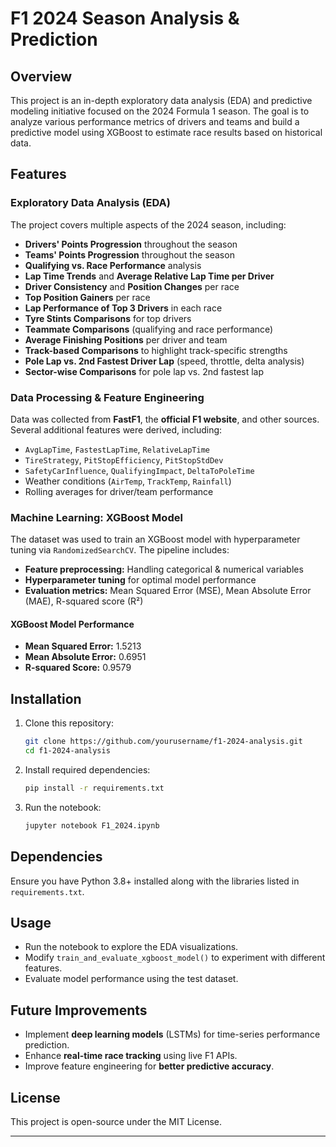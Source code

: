# F1 2024 Season Analysis & Prediction

## Overview
This project is an in-depth exploratory data analysis (EDA) and predictive modeling initiative focused on the 2024 Formula 1 season. The goal is to analyze various performance metrics of drivers and teams and build a predictive model using XGBoost to estimate race results based on historical data.

## Features
### Exploratory Data Analysis (EDA)
The project covers multiple aspects of the 2024 season, including:
- **Drivers' Points Progression** throughout the season
- **Teams' Points Progression** throughout the season
- **Qualifying vs. Race Performance** analysis
- **Lap Time Trends** and **Average Relative Lap Time per Driver**
- **Driver Consistency** and **Position Changes** per race
- **Top Position Gainers** per race
- **Lap Performance of Top 3 Drivers** in each race
- **Tyre Stints Comparisons** for top drivers
- **Teammate Comparisons** (qualifying and race performance)
- **Average Finishing Positions** per driver and team
- **Track-based Comparisons** to highlight track-specific strengths
- **Pole Lap vs. 2nd Fastest Driver Lap** (speed, throttle, delta analysis)
- **Sector-wise Comparisons** for pole lap vs. 2nd fastest lap

### Data Processing & Feature Engineering
Data was collected from **FastF1**, the **official F1 website**, and other sources. Several additional features were derived, including:
- `AvgLapTime`, `FastestLapTime`, `RelativeLapTime`
- `TireStrategy`, `PitStopEfficiency`, `PitStopStdDev`
- `SafetyCarInfluence`, `QualifyingImpact`, `DeltaToPoleTime`
- Weather conditions (`AirTemp`, `TrackTemp`, `Rainfall`)
- Rolling averages for driver/team performance

### Machine Learning: XGBoost Model
The dataset was used to train an XGBoost model with hyperparameter tuning via `RandomizedSearchCV`. The pipeline includes:
- **Feature preprocessing:** Handling categorical & numerical variables
- **Hyperparameter tuning** for optimal model performance
- **Evaluation metrics:** Mean Squared Error (MSE), Mean Absolute Error (MAE), R-squared score (R²)

#### XGBoost Model Performance
- **Mean Squared Error:** 1.5213
- **Mean Absolute Error:** 0.6951
- **R-squared Score:** 0.9579

## Installation
1. Clone this repository:
   ```sh
   git clone https://github.com/yourusername/f1-2024-analysis.git
   cd f1-2024-analysis
   ```
2. Install required dependencies:
   ```sh
   pip install -r requirements.txt
   ```
3. Run the notebook:
   ```sh
   jupyter notebook F1_2024.ipynb
   ```

## Dependencies
Ensure you have Python 3.8+ installed along with the libraries listed in `requirements.txt`.

## Usage
- Run the notebook to explore the EDA visualizations.
- Modify `train_and_evaluate_xgboost_model()` to experiment with different features.
- Evaluate model performance using the test dataset.

## Future Improvements
- Implement **deep learning models** (LSTMs) for time-series performance prediction.
- Enhance **real-time race tracking** using live F1 APIs.
- Improve feature engineering for **better predictive accuracy**.

## License
This project is open-source under the MIT License.

---

